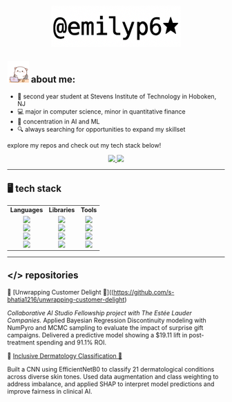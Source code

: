 <p align="center">
  <img src="https://github.com/emilyp6/emilyp6/blob/main/emilyp6.png" width="300"/>
</p>

## <img src="https://github.com/emilyp6/emilyp6/blob/main/cat.gif" width="50"/> about me:

- 🌱 second year student at Stevens Institute of Technology in Hoboken, NJ
- 💻 major in computer science, minor in quantitative finance
- 🧠 concentration in AI and ML
- 🔍 always searching for opportunities to expand my skillset

explore my repos and check out my tech stack below!

<p align="center">
  <a href="https://www.linkedin.com/in/emilyprasad" target="_blank">
    <img src="https://img.shields.io/badge/LINKEDIN-blue?logo=linkedin&logoColor=white&style=for-the-badge" />
  </a>
  <a href="mailto:emilyprasad4@gmail.com" target="_blank">
    <img src="https://img.shields.io/badge/GMAIL-red?logo=gmail&logoColor=white&style=for-the-badge" />
  </a>
</p>

---

## 🖥️ tech stack 

<div align="center">

<table>
  <tr>
    <td align="center"><strong>Languages</strong></td>
    <td align="center"><strong>Libraries</strong></td>
    <td align="center"><strong>Tools</strong></td>
  </tr>
  <tr>
    <td align="center">
      <img src="https://img.shields.io/badge/PYTHON-3670A0?style=for-the-badge&logo=python&logoColor=white" /><br>
      <img src="https://img.shields.io/badge/C-00599C?style=for-the-badge&logo=c&logoColor=white" /><br>
      <img src="https://img.shields.io/badge/C++-00599C?style=for-the-badge&logo=cplusplus&logoColor=white" /><br>
      <img src="https://img.shields.io/badge/JAVA-ED8B00?style=for-the-badge&logo=openjdk&logoColor=white" />
    </td>
    <td align="center">
      <img src="https://img.shields.io/badge/NUMPY-013243?style=for-the-badge&logo=numpy&logoColor=white" /><br>
      <img src="https://img.shields.io/badge/SCIKIT--LEARN-F7931E?style=for-the-badge&logo=scikit-learn&logoColor=white" /><br>
      <img src="https://img.shields.io/badge/JUPYTER-F37626?style=for-the-badge&logo=jupyter&logoColor=white" /><br>
      <img src="https://img.shields.io/badge/MATPLOTLIB-11557C?style=for-the-badge&logo=plotly&logoColor=white" />
    </td>
    <td align="center">
      <img src="https://img.shields.io/badge/VS CODE-007ACC?style=for-the-badge&logo=visualstudiocode&logoColor=white" /><br>
      <img src="https://img.shields.io/badge/INTELLIJ IDEA-000000?style=for-the-badge&logo=intellijidea&logoColor=white" /><br>
      <img src="https://img.shields.io/badge/ORACLE VM-FF0000?style=for-the-badge&logo=virtualbox&logoColor=white" /><br>
      <img src="https://img.shields.io/badge/PYTHON IDLE-3776AB?style=for-the-badge&logo=python&logoColor=white" />
    </td>
  </tr>
</table>

</div>

---

## </> repositories

🔗 [Unwrapping Customer Delight 💄]((https://github.com/s-bhatia1216/unwrapping-customer-delight) 

*Collaborative AI Studio Fellowship project with The Estée Lauder Companies.*
Applied Bayesian Regression Discontinuity modeling with NumPyro and MCMC sampling to evaluate the impact of surprise gift campaigns. Delivered a predictive model showing a $19.11 lift in post-treatment spending and 91.1% ROI.

🔗 [Inclusive Dermatology Classification 🔬](https://github.com/anikaguin/mandelic-acid)

Built a CNN using EfficientNetB0 to classify 21 dermatological conditions across diverse skin tones. Used data augmentation and class weighting to address imbalance, and applied SHAP to interpret model predictions and improve fairness in clinical AI.
